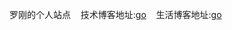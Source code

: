 罗刚的个人站点
    技术博客地址:[go](http://www.kobeluo.com/TECH/)
    生活博客地址:[go](https://www.kobeluo.com/LIFESTYLE/)
